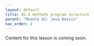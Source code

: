 ```yaml
---
layout: default
title: 02.4 methods program structure
parent: "Module 02: Java Basics"
nav_order: 4
---
```


Content for this lesson is coming soon.
